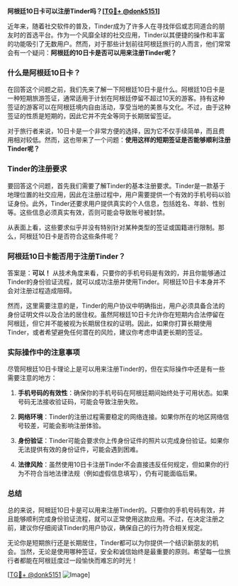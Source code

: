 **阿根廷10日卡可以注册Tinder吗？[[TG💪+ @donk5151](https://t.me/s/donk5151)]**

近年来，随着社交软件的普及，Tinder成为了许多人在寻找伴侣或志同道合的朋友时的首选平台。作为一个风靡全球的社交应用，Tinder以其便捷的操作和丰富的功能吸引了无数用户。然而，对于那些计划前往阿根廷旅行的人而言，他们常常会有一个疑问：**阿根廷的10日卡是否可以用来注册Tinder呢？**

### 什么是阿根廷10日卡？

在回答这个问题之前，我们先来了解一下阿根廷10日卡是什么。阿根廷10日卡是一种短期旅游签证，通常适用于计划在阿根廷停留不超过10天的游客。持有这种签证的游客可以在阿根廷境内自由活动，享受当地的美景与文化。不过，由于这种签证的性质是短期的，因此它并不完全等同于长期居留签证。

对于旅行者来说，10日卡是一个非常方便的选择，因为它不仅手续简单，而且费用相对较低。然而，这也带来了一个问题：**使用这样的短期签证是否能够顺利注册Tinder呢？**

### Tinder的注册要求

要回答这个问题，首先我们需要了解Tinder的基本注册要求。Tinder是一款基于地理位置的社交应用，因此在注册过程中，用户需要提供一个有效的手机号码以验证身份。此外，Tinder还要求用户提供真实的个人信息，包括姓名、年龄、性别等。这些信息必须真实有效，否则可能会导致账号被封禁。

从表面上看，这些要求似乎并没有特别针对某种类型的签证或国籍进行限制。那么，阿根廷10日卡是否符合这些条件呢？

### 阿根廷10日卡能否用于注册Tinder？

答案是：**可以！** 从技术角度来看，只要你的手机号码是有效的，并且你能够通过Tinder的身份验证流程，就可以成功注册并使用Tinder。阿根廷10日卡本身并不会对注册过程造成阻碍。

然而，这里需要注意的是，Tinder的用户协议中明确指出，用户必须具备合法的身份证明文件以及合法的居住权。虽然阿根廷10日卡允许你在短期内合法停留在阿根廷，但它并不能被视为长期居住权的证明。因此，如果你打算长期使用Tinder，或者希望避免任何潜在的风险，建议你考虑申请更长期的签证。

### 实际操作中的注意事项

尽管阿根廷10日卡理论上是可以用来注册Tinder的，但在实际操作中还是有一些需要注意的地方：

1. **手机号码的有效性**：确保你的手机号码在阿根廷期间始终处于可用状态。如果号码无法接收验证码，可能会导致注册失败。
   
2. **网络环境**：Tinder的注册过程需要稳定的网络连接。如果你所在的地区网络信号较差，可能会影响注册体验。

3. **身份验证**：Tinder可能会要求你上传身份证件的照片以完成身份验证。如果你无法提供有效的身份证件，可能会遇到困难。

4. **法律风险**：虽然使用10日卡注册Tinder不会直接违反任何规定，但如果你的行为不符合当地法律法规（例如虚假信息填写），仍有可能面临后果。

### 总结

总的来说，阿根廷10日卡是可以用来注册Tinder的。只要你的手机号码有效，并且能够顺利完成身份验证流程，就可以正常使用这款应用。不过，在决定注册之前，建议你仔细阅读Tinder的用户协议，确保自己的行为符合相关规定。

无论你是短期旅行还是长期居住，Tinder都可以为你提供一个结识新朋友的机会。当然，无论是使用哪种签证，安全和诚信始终是最重要的原则。希望每一位旅行者都能在阿根廷度过一段愉快而难忘的时光！

[[TG💪+ @donk5151](https://t.me/s/donk5151) ![Image](https://i.postimg.cc/rwNCRYN7/Snipaste-2025-04-30-17-27-05.png)]